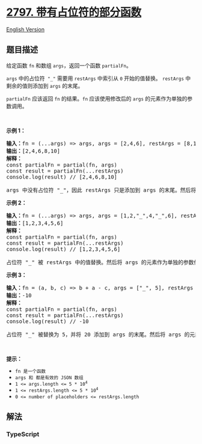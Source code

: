 # [2797. 带有占位符的部分函数](https://leetcode.cn/problems/partial-function-with-placeholders)

[English Version](/solution/2700-2799/2797.Partial%20Function%20with%20Placeholders/README_EN.md)

## 题目描述

<!-- 这里写题目描述 -->

<p>给定函数 <code>fn</code> 和数组 <code>args</code>，返回一个函数 <code>partialFn</code>。</p>

<p><code>args</code> 中的占位符<code> "_"</code> 需要用&nbsp;<code>restArgs</code> 中索引从&nbsp;<code>0</code> 开始的值替换。 <code>restArgs</code> 中剩余的值则添加到 <code>args</code> 的末尾。</p>

<p><code>partialFn</code> 应该返回 <code>fn</code> 的结果。<code>fn</code> 应该使用修改后的 <code>args</code> 的元素作为单独的参数调用。</p>

<p>&nbsp;</p>

<p><strong class="example">示例 1：</strong></p>

<pre>
<b>输入：</b>fn = (...args) =&gt; args, args = [2,4,6], restArgs = [8,10]
<b>输出：</b>[2,4,6,8,10]
<b>解释：</b>
const partialFn = partial(fn, args)
const result = partialFn(...restArgs) 
console.log(result) //&nbsp;[2,4,6,8,10]

args 中没有占位符 "_"，因此 restArgs 只是添加到 args 的末尾。然后将 args 的元素作为单独的参数传递给 fn，fn 返回传递的参数作为数组。
</pre>

<strong class="example">示例 2：</strong>

<pre>
<b>输入：</b>fn = (...args) =&gt; args, args = [1,2,"_",4,"_",6], restArgs = [3,5]
<b>输出：</b>[1,2,3,4,5,6]
<strong>解释：</strong>
const partialFn = partial(fn, args) 
const result = partialFn(...restArgs) 
console.log(result) //&nbsp;[1,2,3,4,5,6] 

占位符 "_" 被 restArgs 中的值替换。然后将 args 的元素作为单独的参数传递给 fn，fn 返回传递的参数作为数组。
</pre>

<p><strong class="example">示例 3：</strong></p>

<pre>
<b>输入：</b>fn = (a, b, c) =&gt; b + a - c, args = ["_", 5], restArgs = [5, 20]
<b>输出：</b>-10
<b>解释：</b>
const partialFn = partial(fn, args)
const result = partialFn(...restArgs)
console.log(result) //&nbsp;-10

占位符 "_" 被替换为 5，并将 20 添加到 args 的末尾。然后将 args 的元素作为单独的参数传递给 fn，fn 返回 -10（5 + 5 - 20）。
</pre>

<p>&nbsp;</p>

<p><strong>提示：</strong></p>

<ul>
	<li><code>fn 是一个函数</code></li>
	<li><code>args 和 都是有效的 JSON 数组</code></li>
	<li><code>1 &lt;= args.length &lt;= 5 * 10<sup>4</sup></code></li>
	<li><code>1 &lt;=&nbsp;restArgs.length &lt;= 5 * 10<sup>4</sup></code></li>
	<li><code>0 &lt;= number of placeholders &lt;= restArgs.length</code></li>
</ul>

## 解法

<!-- 这里可写通用的实现逻辑 -->

<!-- tabs:start -->

### **TypeScript**

<!-- 这里可写当前语言的特殊实现逻辑 -->

```ts

```

<!-- tabs:end -->

